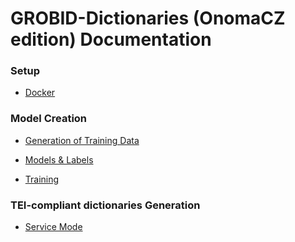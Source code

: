 <h1>GROBID-Dictionaries (OnomaCZ edition) Documentation</h1>


<h3>Setup </h3>

* [Docker](Docker.md)

<h3>Model Creation </h3>

* [Generation of Training Data](Generation_training_data.md)

* [Models & Labels](modelsAndLabels.md)

* [Training](Training.md)



<h3>TEI-compliant dictionaries Generation</h3>

* [Service Mode](Service_mode.md)
